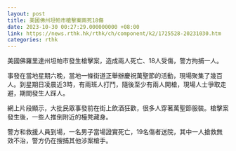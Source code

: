```yaml
---
layout: post
title: 美國佛州坦帕市槍擊案兩死18傷
date: 2023-10-30 00:27:29.000000000 +08:00
link: https://news.rthk.hk/rthk/ch/component/k2/1725528-20231030.htm
categories: rthk
---
```


美國佛羅里達州坦帕市發生槍擊案，造成兩人死亡、18人受傷，警方拘捕一人。

事發在當地星期六晚，當地一條街道正舉辦慶祝萬聖節的活動，現場聚集了幾百人。到星期日凌晨近3時，有兩班人打鬥，隨後至少有兩人開槍，現場人士爭取走避，期間發生人踩人。

網上片段顯示，大批民眾事發前在街上飲酒狂歡，很多人穿著萬聖節服裝。槍擊案發生後，一些人推倒附近的檯凳藏身。

警方和救援人員到場，一名男子當場證實死亡，19名傷者送院，其中一人搶救無效不治，警方仍在搜捕其他涉案槍手。
